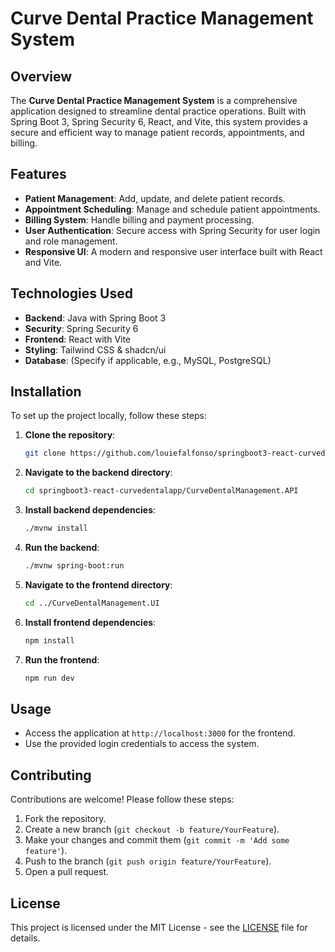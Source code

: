 # Curve Dental Practice Management System

## Overview

The **Curve Dental Practice Management System** is a comprehensive application designed to streamline dental practice operations. Built with Spring Boot 3, Spring Security 6, React, and Vite, this system provides a secure and efficient way to manage patient records, appointments, and billing.

## Features

- **Patient Management**: Add, update, and delete patient records.
- **Appointment Scheduling**: Manage and schedule patient appointments.
- **Billing System**: Handle billing and payment processing.
- **User  Authentication**: Secure access with Spring Security for user login and role management.
- **Responsive UI**: A modern and responsive user interface built with React and Vite.

## Technologies Used

- **Backend**: Java with Spring Boot 3
- **Security**: Spring Security 6
- **Frontend**: React with Vite
- **Styling**: Tailwind CSS & shadcn/ui
- **Database**: (Specify if applicable, e.g., MySQL, PostgreSQL)

## Installation

To set up the project locally, follow these steps:

1. **Clone the repository**:
   ```bash
   git clone https://github.com/louiefalfonso/springboot3-react-curvedentalapp.git
   ```

2. **Navigate to the backend directory**:
   ```bash
   cd springboot3-react-curvedentalapp/CurveDentalManagement.API
   ```

3. **Install backend dependencies**:
   ```bash
   ./mvnw install
   ```

4. **Run the backend**:
   ```bash
   ./mvnw spring-boot:run
   ```

5. **Navigate to the frontend directory**:
   ```bash
   cd ../CurveDentalManagement.UI
   ```

6. **Install frontend dependencies**:
   ```bash
   npm install
   ```

7. **Run the frontend**:
   ```bash
   npm run dev
   ```

## Usage

- Access the application at `http://localhost:3000` for the frontend.
- Use the provided login credentials to access the system.

## Contributing

Contributions are welcome! Please follow these steps:

1. Fork the repository.
2. Create a new branch (`git checkout -b feature/YourFeature`).
3. Make your changes and commit them (`git commit -m 'Add some feature'`).
4. Push to the branch (`git push origin feature/YourFeature`).
5. Open a pull request.

## License

This project is licensed under the MIT License - see the [LICENSE](LICENSE) file for details.

